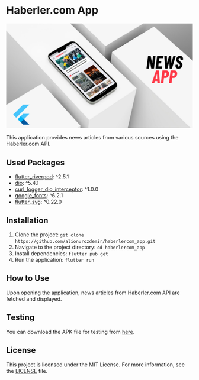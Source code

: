# Haberler.com App

![App Screenshot](https://github.com/alionurozdemir/haberlercom_app/blob/main/assets/images/2.png?raw=true)

This application provides news articles from various sources using the Haberler.com API.

## Used Packages
- [flutter_riverpod](https://pub.dev/packages/flutter_riverpod): ^2.5.1
- [dio](https://pub.dev/packages/dio): ^5.4.1
- [curl_logger_dio_interceptor](https://pub.dev/packages/curl_logger_dio_interceptor): ^1.0.0
- [google_fonts](https://pub.dev/packages/google_fonts): ^6.2.1
- [flutter_svg](https://pub.dev/packages/flutter_svg): ^0.22.0

## Installation
1. Clone the project: `git clone https://github.com/alionurozdemir/haberlercom_app.git`
2. Navigate to the project directory: `cd haberlercom_app`
3. Install dependencies: `flutter pub get`
4. Run the application: `flutter run`

## How to Use
Upon opening the application, news articles from Haberler.com API are fetched and displayed.

## Testing
You can download the APK file for testing from [here](https://github.com/alionurozdemir/haberlercom_app/blob/17b89717b3faa623f9de6c24b8539dcbd5cdf75b/app-release.apk).

## License
This project is licensed under the MIT License. For more information, see the [LICENSE](LICENSE) file.
